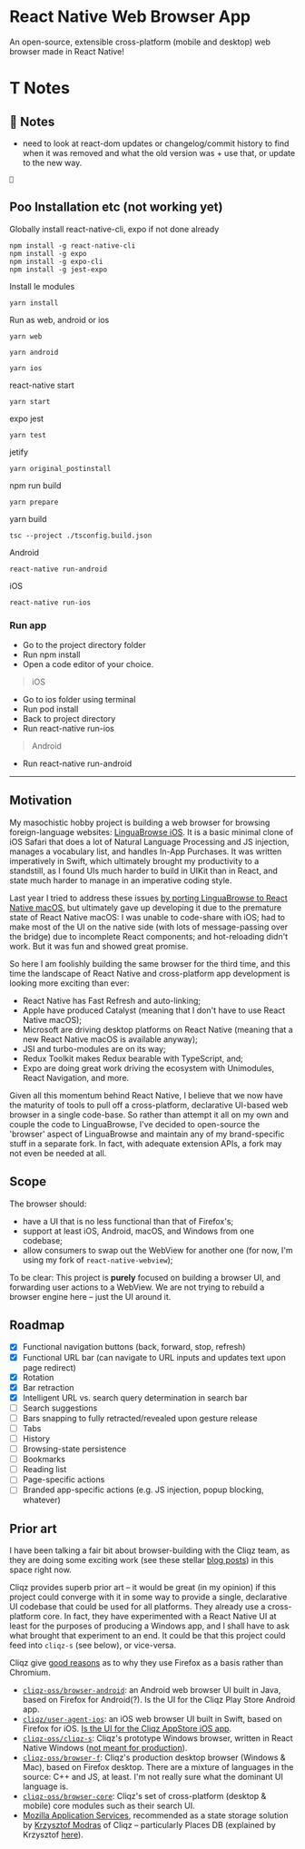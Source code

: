 # React Native Web Browser App

An open-source, extensible cross-platform (mobile and desktop) web browser made in React Native!

# T Notes
## 💩 Notes
- need to look at react-dom updates or changelog/commit history to find when it was removed and what the old version was + use that, or update to the new way.

```
💩
```


## Poo Installation etc (not working yet)
Globally install react-native-cli, expo if not done already
```
npm install -g react-native-cli
npm install -g expo
npm install -g expo-cli
npm install -g jest-expo
```

Install le modules
```
yarn install
```

Run as web, android or ios
```
yarn web
```
```
yarn android
```
```
yarn ios
```

react-native start
```
yarn start
```

expo jest
```
yarn test
```

jetify
```
yarn original_postinstall
```

npm run build
```
yarn prepare
```

yarn build
```
tsc --project ./tsconfig.build.json
```

Android
```
react-native run-android
```

iOS
```
react-native run-ios
```

### Run app

- Go to the ​project​ ​directory​ folder
- Run ​npm install
- Open a code editor of your choice.

> iOS

- Go to ios folder using terminal
- Run ​pod install
- Back to project directory
- Run ​react-native run-ios

> Android

- Run ​react-native run-android

-----------------------

## Motivation

My masochistic hobby project is building a web browser for browsing foreign-language websites: [LinguaBrowse iOS](https://apps.apple.com/us/app/linguabrowse/id1281350165?ls=1). It is a basic minimal clone of iOS Safari that does a lot of Natural Language Processing and JS injection, manages a vocabulary list, and handles In-App Purchases. It was written imperatively in Swift, which ultimately brought my productivity to a standstill, as I found UIs much harder to build in UIKit than in React, and state much harder to manage in an imperative coding style.

Last year I tried to address these issues [by porting LinguaBrowse to React Native macOS](https://apps.apple.com/us/app/linguabrowse/id1422884180), but ultimately gave up developing it due to the premature state of React Native macOS: I was unable to code-share with iOS; had to make most of the UI on the native side (with lots of message-passing over the bridge) due to incomplete React components; and hot-reloading didn't work. But it was fun and showed great promise.

So here I am foolishly building the same browser for the third time, and this time the landscape of React Native and cross-platform app development is looking more exciting than ever:

* React Native has Fast Refresh and auto-linking;
* Apple have produced Catalyst (meaning that I don't have to use React Native macOS);
* Microsoft are driving desktop platforms on React Native (meaning that a new React Native macOS is available anyway);
* JSI and turbo-modules are on its way;
* Redux Toolkit makes Redux bearable with TypeScript, and;
* Expo are doing great work driving the ecosystem with Unimodules, React Navigation, and more.

Given all this momentum behind React Native, I believe that we now have the maturity of tools to pull off a cross-platform, declarative UI-based web browser in a single code-base. So rather than attempt it all on my own and couple the code to LinguaBrowse, I've decided to open-source the 'browser' aspect of LinguaBrowse and maintain any of my brand-specific stuff in a separate fork. In fact, with adequate extension APIs, a fork may not even be needed at all.

## Scope

The browser should:

* have a UI that is no less functional than that of Firefox's; 
* support at least iOS, Android, macOS, and Windows from one codebase;
* allow consumers to swap out the WebView for another one (for now, I'm using my fork of `react-native-webview`);

To be clear: This project is **purely** focused on building a browser UI, and forwarding user actions to a WebView. We are not trying to rebuild a browser engine here – just the UI around it.

## Roadmap

- [X] Functional navigation buttons (back, forward, stop, refresh)
- [X] Functional URL bar (can navigate to URL inputs and updates text upon page redirect)
- [X] Rotation
- [X] Bar retraction
- [X] Intelligent URL vs. search query determination in search bar
- [ ] Search suggestions
- [ ] Bars snapping to fully retracted/revealed upon gesture release
- [ ] Tabs
- [ ] History
- [ ] Browsing-state persistence
- [ ] Bookmarks
- [ ] Reading list
- [ ] Page-specific actions
- [ ] Branded app-specific actions (e.g. JS injection, popup blocking, whatever)

## Prior art

I have been talking a fair bit about browser-building with the Cliqz team, as they are doing some exciting work (see these stellar [blog posts](https://www.0x65.dev)) in this space right now.

Cliqz provides superb prior art – it would be great (in my opinion) if this project could converge with it in some way to provide a single, declarative UI codebase that could be used for all platforms. They already use a cross-platform core. In fact, they have experimented with a React Native UI at least for the purposes of producing a Windows app, and I shall have to ask what brought that experiment to an end. It could be that this project could feed into `cliqz-s` (see below), or vice-versa.

Cliqz give [good reasons](https://www.0x65.dev/blog/2019-12-17/why-we-forked-firefox-and-not-chromium.html) as to why they use Firefox as a basis rather than Chromium.

* [`cliqz-oss/browser-android`](https://github.com/cliqz-oss/browser-android): an Android web browser UI built in Java, based on Firefox for Android(?). Is the UI for the Cliqz Play Store Android app.
* [`cliqz/user-agent-ios`](https://github.com/cliqz/user-agent-ios): an iOS web browser UI built in Swift, based on Firefox for iOS. [Is the UI for the Cliqz AppStore iOS app](https://twitter.com/chrmod/status/1204771688824655872?s=20).
* [`cliqz-oss/cliqz-s`](https://github.com/cliqz-oss/cliqz-s): Cliqz's prototype Windows browser, written in React Native Windows ([not meant for production](https://twitter.com/chrmod/status/1204772242279809025?s=20)).
* [`cliqz-oss/browser-f`](https://github.com/cliqz-oss/browser-f): Cliqz's production desktop browser (Windows & Mac), based on Firefox desktop. There are a mixture of languages in the source: C++ and JS, at least. I'm not really sure what the dominant UI language is.
* [`cliqz-oss/browser-core`](https://github.com/cliqz-oss/browser-core): Cliqz's set of cross-platform (desktop & mobile) core modules such as their search UI.
* [Mozilla Application Services](https://github.com/mozilla/application-services/blob/master/README.md), recommended as a state storage solution by [Krzysztof Modras](https://twitter.com/chrmod/status/1208335429507960832?s=20) of Cliqz – particularly Places DB (explained by Krzysztof [here](https://twitter.com/chrmod/status/1208336158037557248?s=20)).


